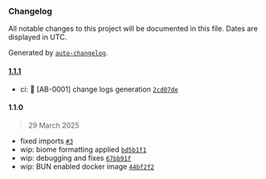 ### Changelog

All notable changes to this project will be documented in this file. Dates are displayed in UTC.

Generated by [`auto-changelog`](https://github.com/CookPete/auto-changelog).

#### [1.1.1](https://github.com/PublikPrinciple/obsidian-mcp-rest/compare/1.1.0...1.1.1)

- ci: 🚀 [AB-0001] change logs generation [`2cd07de`](https://github.com/PublikPrinciple/obsidian-mcp-rest/commit/2cd07dea69ec25ab497216cd5f332bcdf7a9b6eb)

#### 1.1.0

> 29 March 2025

- fixed imports [`#3`](https://github.com/PublikPrinciple/obsidian-mcp-rest/pull/3)
- wip: biome formatting applied [`bd5b1f1`](https://github.com/PublikPrinciple/obsidian-mcp-rest/commit/bd5b1f15ece4fb67a3476c2c3e4415bbfcf76dfe)
- wip: debugging and fixes [`67bb91f`](https://github.com/PublikPrinciple/obsidian-mcp-rest/commit/67bb91fa529fd8b14223b1d9b118ebc68c26a647)
- wip: BUN enabled docker image [`44bf2f2`](https://github.com/PublikPrinciple/obsidian-mcp-rest/commit/44bf2f2ba3437b540636514f960c04810133494e)

